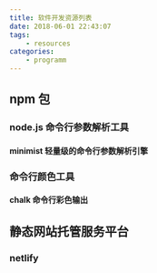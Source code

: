 ```yaml
---
title: 软件开发资源列表
date: 2018-06-01 22:43:07
tags:
    - resources
categories:
    - programm
---
```


## npm 包

### node.js 命令行参数解析工具

#### minimist 轻量级的命令行参数解析引擎

### 命令行颜色工具

#### chalk 命令行彩色输出

## 静态网站托管服务平台

### netlify
